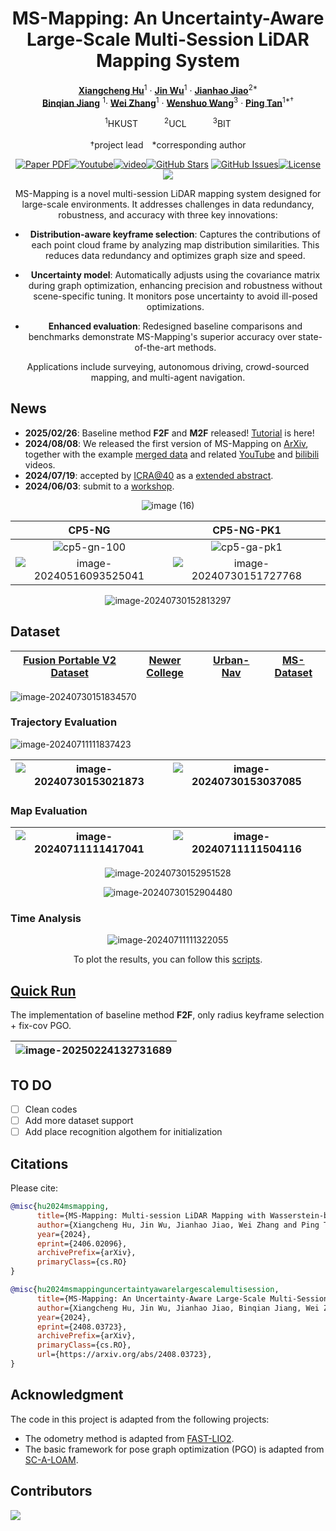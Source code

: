 <div align="center">

<h1>MS-Mapping: An Uncertainty-Aware Large-Scale Multi-Session LiDAR Mapping System</h1>

[**Xiangcheng Hu**](https://github.com/JokerJohn)<sup>1</sup> · [**Jin Wu**](https://zarathustr.github.io/)<sup>1</sup> · [**Jianhao Jiao**](https://gogojjh.github.io/)<sup>2*</sup>
<br>
[**Binqian Jiang**](https://github.com/lewisjiang) <sup>1</sup>· [**Wei Zhang**](https://ece.hkust.edu.hk/eeweiz)<sup>1</sup> · [**Wenshuo Wang**](https://wenshuowang.github.io/)<sup>3</sup> · [**Ping Tan**](https://facultyprofiles.hkust.edu.hk/profiles.php?profile=ping-tan-pingtan#publications)<sup>1*&dagger;</sup>

<sup>1</sup>HKUST&emsp;&emsp;&emsp;<sup>2</sup>UCL&emsp;&emsp;&emsp;<sup>3</sup>BIT  
<br>
&dagger;project lead&emsp;*corresponding author

<a href="https://arxiv.org/pdf/2408.03723"><img src='https://img.shields.io/badge/ArXiv-MS Mapping-red' alt='Paper PDF'></a><a href="https://www.youtube.com/watch?v=1z8EOhCmegM"><img alt="Youtube" src="https://img.shields.io/badge/Video-Youtube-red"/></a>[![video](https://img.shields.io/badge/Video-Bilibili-74b9ff?logo=bilibili&logoColor=red)](https://www.bilibili.com/video/BV1RW42197mV/?spm_id_from=333.999.0.0)[![GitHub Stars](https://img.shields.io/github/stars/JokerJohn/MS-Mapping.svg)](https://github.com/JokerJohn/MS-Mapping/stargazers) [![GitHub Issues](https://img.shields.io/github/issues/JokerJohn/MS-Mapping.svg)](https://github.com/JokerJohn/MS-Mapping/issues)[![License](https://img.shields.io/badge/license-MIT-blue.svg)](https://opensource.org/licenses/MIT)<a href="https://github.com/JokerJohn/MS-Mapping/blob/main/"><img src="https://img.shields.io/badge/Linux-FCC624?logo=linux&logoColor=black" /></a>

MS-Mapping is a novel multi-session LiDAR mapping system designed for large-scale environments. It addresses challenges in data redundancy, robustness, and accuracy with three key innovations:
- **Distribution-aware keyframe selection**: Captures the contributions of each point cloud frame by analyzing map distribution similarities. This reduces data redundancy and optimizes graph size and speed.

- **Uncertainty model**: Automatically adjusts using the covariance matrix during graph optimization, enhancing precision and robustness without scene-specific tuning. It monitors pose uncertainty to avoid ill-posed optimizations.

- **Enhanced evaluation**: Redesigned baseline comparisons and benchmarks demonstrate MS-Mapping's superior accuracy over state-of-the-art methods.

Applications include surveying, autonomous driving, crowd-sourced mapping, and multi-agent navigation.

</div>

## News

- **2025/02/26**: Baseline method **F2F** and **M2F** released! [Tutorial](tutorial/INSTALL.md) is here!
- **2024/08/08**: We released the first version of MS-Mapping on [ArXiv](https://arxiv.org/pdf/2408.03723), together with the example [merged data](http://gofile.me/4jm56/4EUwIMPff)  and related [YouTube](https://www.youtube.com/watch?v=1z8EOhCmegM) and [bilibili](https://www.bilibili.com/video/BV1RW42197mV/?spm_id_from=333.337.search-card.all.click) videos. 
- **2024/07/19**: accepted by [ICRA@40](https://icra40.ieee.org/) as a [extended abstract](https://arxiv.org/pdf/2406.02096).
- **2024/06/03**: submit to a [workshop](https://arxiv.org/html/2406.02096v1).

<div align="center">

![image (16)](./README/image%20(16).png)

|                            CP5-NG                            |                          CP5-NG-PK1                          |
| :----------------------------------------------------------: | :----------------------------------------------------------: |
|            ![cp5-gn-100](./README/cp5-gn-100.gif)            |    ![cp5-ga-pk1](./README/cp5-ga-pk1-1723097472019-4.gif)    |
| ![image-20240516093525041](./README/image-20240516093525041.png) | ![image-20240730151727768](./README/image-20240730151727768.png) |

![image-20240730152813297](./README/image-20240730152813297.png)
</div>

## Dataset

| [Fusion Portable V2 Dataset](https://fusionportable.github.io/dataset/fusionportable_v2/) | [Newer College](https://ori-drs.github.io/newer-college-dataset/) | [Urban-Nav](https://github.com/IPNL-POLYU/UrbanNavDataset) | [MS-Dataset](https://github.com/JokerJohn/MS-Dataset) |
| ------------------------------------------------------------ | ------------------------------------------------------------ | ---------------------------------------------------------- | ----------------------------------------------------- |

![image-20240730151834570](./README/image-20240730151834570.png)

### Trajectory Evaluation

![image-20240711111837423](./README/image-20240711111837423.png)

| ![image-20240730153021873](./README/image-20240730153021873.png) | ![image-20240730153037085](./README/image-20240730153037085.png) |
| ------------------------------------------------------------ | ------------------------------------------------------------ |

### Map Evaluation

<div align="center">

| ![image-20240711111417041](./README/image-20240711111417041.png) | ![image-20240711111504116](./README/image-20240711111504116.png) |
| ------------------------------------------------------------ | ------------------------------------------------------------ |

![image-20240730152951528](./README/image-20240730152951528.png)


![image-20240730152904480](./README/image-20240730152904480.png)

</div>

### Time Analysis

<div align="center">

![image-20240711111322055](./README/image-20240711111322055.png)

To plot the results, you can follow this [scripts](https://github.com/JokerJohn/SLAMTools/blob/main/Run_Time_analysis/time_analysis.py).
</div>

## [Quick Run](tutorial/INSTALL.md)

The implementation of baseline method **F2F**, only radius keyframe selection + fix-cov PGO.

| ![image-20250224132731689](./README/image-20250224132731689.png) |
| ------------------------------------------------------------ |



## TO DO

- [ ] Clean codes
- [ ] Add more dataset support
- [ ] Add place recognition algothem for initialization

## Citations

Please cite:
```bibtex
@misc{hu2024msmapping,
      title={MS-Mapping: Multi-session LiDAR Mapping with Wasserstein-based Keyframe Selection}, 
      author={Xiangcheng Hu, Jin Wu, Jianhao Jiao, Wei Zhang and Ping Tan},
      year={2024},
      eprint={2406.02096},
      archivePrefix={arXiv},
      primaryClass={cs.RO}
}

@misc{hu2024msmappinguncertaintyawarelargescalemultisession,
      title={MS-Mapping: An Uncertainty-Aware Large-Scale Multi-Session LiDAR Mapping System}, 
      author={Xiangcheng Hu, Jin Wu, Jianhao Jiao, Binqian Jiang, Wei Zhang, Wenshuo Wang and Ping Tan},
      year={2024},
      eprint={2408.03723},
      archivePrefix={arXiv},
      primaryClass={cs.RO},
      url={https://arxiv.org/abs/2408.03723}, 
}
```

## Acknowledgment

The code in this project is adapted from the following projects:

- The odometry  method is adapted from [FAST-LIO2](https://github.com/hku-mars/FAST_LIO).
- The basic framework for pose graph optimization (PGO) is adapted from [SC-A-LOAM](https://github.com/gisbi-kim/SC-A-LOAM).

## Contributors

<a href="https://github.com/JokerJohn/MS-Mapping/graphs/contributors">
  <img src="https://contrib.rocks/image?repo=JokerJohn/MS-Mapping" />
</a>
